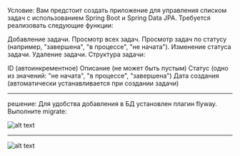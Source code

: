 Условие:
Вам предстоит создать приложение для управления списком задач с использованием Spring Boot и Spring Data JPA. Требуется реализовать следующие функции:

Добавление задачи.
Просмотр всех задач.
Просмотр задач по статусу (например, "завершена", "в процессе", "не начата").
Изменение статуса задачи.
Удаление задачи.
Структура задачи:

ID (автоинкрементное)
Описание (не может быть пустым)
Статус (одно из значений: "не начата", "в процессе", "завершена")
Дата создания (автоматически устанавливается при создании задачи)

-------------------------------------------------------------------------------
решение:
Для удобства добавления в БД установлен плагин flyway.
Выполните migrate: 


![alt text](https://sun9-22.userapi.com/impg/cUKbCjClOykF1royc1yPHew0Fi4vStowWzxmcg/ICTi0swYXqw.jpg?size=1280x685&quality=95&sign=a60b893faff2b83ed599487ff4caa76d&type=album)

--------------------------------------------------------------------------------
![alt text](https://sun9-77.userapi.com/impg/CQKGA7Zj2HEcN5Glk5sy2oDkx10sKn9MkZ3YhA/hOxUQx4eGVU.jpg?size=1153x506&quality=95&sign=cd969f2df84eff0423e119c97280216f&type=album)



